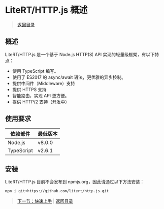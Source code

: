# LiteRT/HTTP.js 概述

> [返回目录](../index.md)

## 概述

LiteRT/HTTP.js 是一个基于 Node.js HTTP(S) API 实现的轻量级框架，有以下特点：

- 使用 TypeScript 编写。
- 使用了 ES2017 的 async/await 语法，更优雅的异步控制。
- 提供中间件（Middleware）支持
- 提供 HTTPS 支持
- 智能路由，实现 API 更方便。
- 提供 HTTP/2 支持（开发中）

## 使用要求

| 依赖部件      | 最低版本          |
|--------------|-------------------|
| Node.js      | v8.0.0            |
| TypeScript   | v2.6.1            |

## 安装

LiteRT/HTTP.js 目前不会发布到 npmjs.org，因此请通过以下方法安装：

```sh
npm i git+https://github.com/litert/http.js.git
```

> [下一节：快速上手](./01-quick-start.md) | [返回目录](../index.md)
